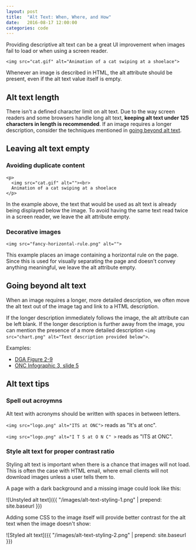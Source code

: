 ```yaml
---
layout: post
title:  "Alt Text: When, Where, and How"
date:   2016-08-17 12:00:00
categories: code
---
```


Providing descriptive alt text can be a great UI improvement when images fail to load or when using a screen reader. 

    <img src="cat.gif" alt="Animation of a cat swiping at a shoelace">

Whenever an image is described in HTML, the alt attribute should be present, even if the alt text value itself is empty.

## Alt text length

There isn't a defined character limit on alt text. Due to the way screen readers and some browsers handle long alt text, **keeping alt text under 125 characters in length is recommended**. If an image requires a longer description, consider the techniques mentioned in [going beyond alt text](#going-beyond-alt-text).

## Leaving alt text empty

### Avoiding duplicate content

    <p>
      <img src="cat.gif" alt=""><br>
      Animation of a cat swiping at a shoelace
    </p>

In the example above, the text that would be used as alt text is already being displayed below the image. To avoid having the same text read twice in a screen reader, we leave the alt attribute empty.

### Decorative images

    <img src="fancy-horizontal-rule.png" alt="">

This example places an image containing a horizontal rule on the page. Since this is used for visually separating the page and doesn't convey anything meaningful, we leave the alt attribute empty.

## Going beyond alt text

When an image requires a longer, more detailed description, we often move the alt text out of the image tag and link to a HTML description.

If the longer description immediately follows the image, the alt attribute can be left blank. If the longer description is further away from the image, you can mention the presence of a more detailed description ```<img src="chart.png" alt="Text description provided below">```.

Examples:

 - [DGA Figure 2-9](https://health.gov/dietaryguidelines/2015/guidelines/chapter-2/a-closer-look-at-current-intakes-and-recommended-shifts/#figure-2-9)
 - [ONC Infographic 3, slide 5](https://communicatehealth.github.io/onc-playbook/infographic-3/)


## Alt text tips

### Spell out acroymns

Alt text with acronyms should be written with spaces in between letters.

```<img src="logo.png" alt="ITS at ONC">``` reads as "It's at onc".

```<img src="logo.png" alt="I T S at O N C" >``` reads as "ITS at ONC".

### Style alt text for proper contrast ratio

Styling alt text is important when there is a chance that images will not load. This is often the case with HTML email, where email clients will not download images unless a user tells them to.

A page with a dark background and a missing image could look like this:

![Unstyled alt text]({{ "/images/alt-text-styling-1.png" | prepend: site.baseurl }})

Adding some CSS to the image itself will provide better contrast for the alt text when the image doesn't show:

![Styled alt text]({{ "/images/alt-text-styling-2.png" | prepend: site.baseurl }})


